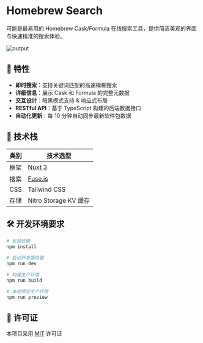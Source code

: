 # Homebrew Search

可能是最易用的 Homebrew Cask/Formula 在线搜索工具，提供简洁美观的界面与快速精准的搜索体验。

![output](https://github.com/user-attachments/assets/264dc8d4-d66d-4632-910c-0aab905d4041)

## 🚀 特性

- **即时搜索**：支持关键词匹配的高速模糊搜索
- **详细信息**：展示 Cask 和 Formula 的完整元数据
- **交互设计**：暗黑模式支持 & 响应式布局
- **RESTful API**：基于 TypeScript 构建的后端数据接口
- **自动化更新**：每 10 分钟自动同步最新软件包数据

## 🧰 技术栈

| 类别 | 技术选型                      |
| ---- | ----------------------------- |
| 框架 | [Nuxt 3](https://nuxtjs.org/) |
| 搜索 | [Fuse.js](https://fusejs.io/) |
| CSS  | Tailwind CSS                  |
| 存储 | Nitro Storage KV 缓存         |

## 🛠️ 开发环境要求

```bash
# 安装依赖
npm install

# 启动开发服务器
npm run dev

# 构建生产环境
npm run build

# 本地预览生产环境
npm run preview
```

## 📄 许可证

本项目采用 [MIT](LICENSE) 许可证
